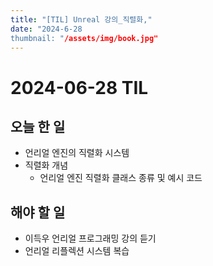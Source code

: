 ```yaml
---
title: "[TIL] Unreal 강의_직렬화,"
date: "2024-6-28
thumbnail: "/assets/img/book.jpg"
---
```


# 2024-06-28 TIL

## 오늘 한 일

- 언리얼 엔진의 직렬화 시스템
- 직렬화 개념
  - 언리얼 엔진 직렬화 클래스 종류 및 예시 코드

## 해야 할 일

- 이득우 언리얼 프로그래밍 강의 듣기
- 언리얼 리플렉션 시스템 복습
